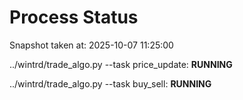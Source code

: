 # Process Status

Snapshot taken at: 2025-10-07 11:25:00

../wintrd/trade_algo.py --task price_update: **RUNNING**

../wintrd/trade_algo.py --task buy_sell: **RUNNING**

